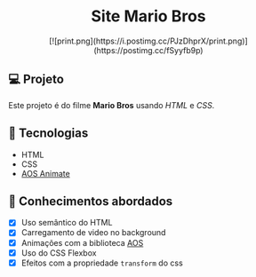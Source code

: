 <h1 align="center">
  Site Mario Bros
</h1>

<p align="center">
[![print.png](https://i.postimg.cc/PJzDhprX/print.png)](https://postimg.cc/fSyyfb9p)

</p>

## 💻 Projeto

Este projeto é do filme **Mario Bros** usando _HTML_ e _CSS_.

## 🚀 Tecnologias

- HTML
- CSS
- [AOS Animate](https://michalsnik.github.io/aos/)

## 📔 Conhecimentos abordados

- [x] Uso semântico do HTML
- [x] Carregamento de video no background
- [x] Animações com a biblioteca [AOS](https://michalsnik.github.io/aos/)
- [x] Uso do CSS Flexbox
- [x] Efeitos com a propriedade `transform` do css
